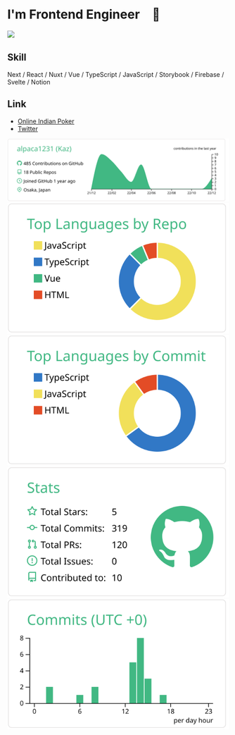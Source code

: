 # I'm Frontend Engineer　🤔

![](https://komarev.com/ghpvc/?username=KazukiAmatatsu&color=brightgreen)


## Skill
Next / React / Nuxt / Vue / TypeScript / JavaScript / Storybook / Firebase / Svelte / Notion


## Link
- [Online Indian Poker](https://indian-poker-six.vercel.app/)
- [Twitter](https://twitter.com/alpaca_1231)


[![](https://raw.githubusercontent.com/KazukiAmatatsu/KazukiAmatatsu/main/profile-summary-card-output/vue/0-profile-details.svg)](https://github.com/vn7n24fzkq/github-profile-summary-cards)
[![](https://raw.githubusercontent.com/KazukiAmatatsu/KazukiAmatatsu/main/profile-summary-card-output/vue/1-repos-per-language.svg)](https://github.com/vn7n24fzkq/github-profile-summary-cards) [![](https://raw.githubusercontent.com/KazukiAmatatsu/KazukiAmatatsu/main/profile-summary-card-output/vue/2-most-commit-language.svg)](https://github.com/vn7n24fzkq/github-profile-summary-cards)
[![](https://raw.githubusercontent.com/KazukiAmatatsu/KazukiAmatatsu/main/profile-summary-card-output/vue/3-stats.svg)](https://github.com/vn7n24fzkq/github-profile-summary-cards) [![](https://raw.githubusercontent.com/KazukiAmatatsu/KazukiAmatatsu/main/profile-summary-card-output/vue/4-productive-time.svg)](https://github.com/vn7n24fzkq/github-profile-summary-cards)

<!-- 実績ができてきたらトロフィーも入れよう -->
<!-- [![trophy](https://github-profile-trophy.vercel.app/?username=KazukiAmatatsu)](https://github.com/ryo-ma/github-profile-trophy) -->
